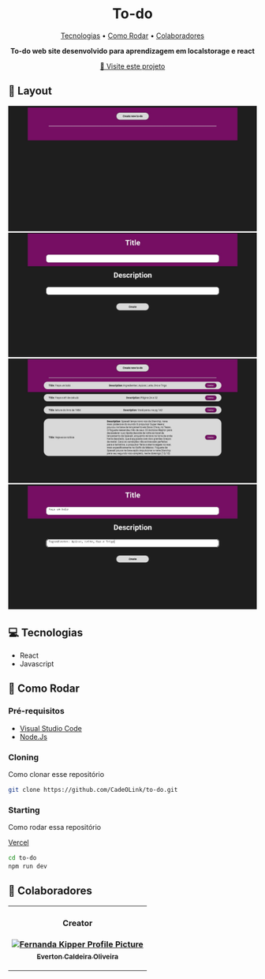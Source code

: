 <h1 align="center" style="font-weight: bold;">To-do</h1>

<p align="center">
 <a href="#tech">Tecnologias</a> • 
 <a href="#started">Como Rodar</a> • 
  <a href="#colab">Colaboradores</a>
</p>

<p align="center">
    <b>To-do web site desenvolvido para aprendizagem em localstorage e react</b>
</p>

<p align="center">
     <a href="https://github.com/CadeOLink/to-do">📱 Visite este projeto</a>
</p>

<h2 id="layout">🎨 Layout</h2>

<p align="center">
    <img src="./public/main - limpa.jpeg" alt="main" width="600px">
    <img src="./public/create new to-do - limpa.jpeg" alt="create new to-do" width="600px">
    <img src="./public/main - em ação.jpeg" alt="main em ação" width="600px">
    <img src="./public/create new to-do - em ação.jpeg" alt="create new to-do em ação" width="600px">

</p>

<h2 id="technologies">💻 Tecnologias</h2>

- React 
- Javascript 

<h2 id="started">🚀 Como Rodar</h2>

<h3>Pré-requisitos</h3>

- [Visual Studio Code](https://code.visualstudio.com/)
- [Node.Js](https://nodejs.org/pt)

<h3>Cloning</h3>

Como clonar esse repositório

```bash
git clone https://github.com/CadeOLink/to-do.git
```

<h3>Starting</h3>

Como rodar essa repositório

[Vercel](https://to-do-eta-two.vercel.app/)

```bash
cd to-do
npm run dev
```

<h2 id="colab">🤝 Colaboradores</h2>

<table>
  <tr>
    <td align="center">
    <h3>Creator<h3/>
      <a href="#">
        <img src="https://avatars.githubusercontent.com/u/83991145?s=48&v=4" width="100px;" alt="Fernanda Kipper Profile Picture"/><br>
        <sub>
          <b>Everton Caldeira Oliveira</b>
        </sub>
      </a>
  </tr>
</table>